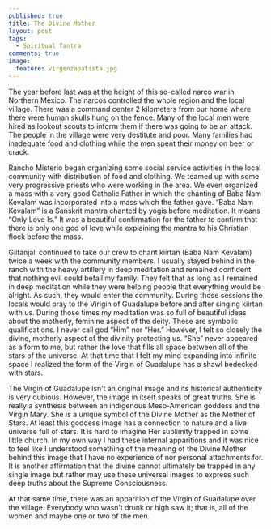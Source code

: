```yaml
---
published: true
title: The Divine Mother
layout: post
tags: 
  - Spiritual Tantra
comments: true
image: 
  feature: virgenzapatista.jpg
---
```






The year before last was at the height of this so-called narco war in Northern Mexico. The narcos controlled the whole region and the local village. There was a command center 2 kilometers from our home where there were human skulls hung on the fence. Many of the local men were hired as lookout scouts to inform them if there was going to be an attack. The people in the village were very destitute and poor. Many families had inadequate food and clothing while the men spent their money on beer or crack.

Rancho Misterio began organizing some social service activities in the local community with distribution of food and clothing. We teamed up with some very progressive priests who were working in the area. We even organized a mass with a very good Catholic Father in which the chanting of Baba Nam Kevalam was incorporated into a mass which the father gave. “Baba Nam Kevalam” is a Sanskrit mantra chanted by yogis before meditation. It means “Only Love Is.” It was a beautiful confirmation for the father to confirm that there is only one god of love while explaining the mantra to his Christian flock before the mass.

Giitanjali continued to take our crew to chant kiirtan (Baba Nam Kevalam) twice a week with the community members. I usually stayed behind in the ranch with the heavy artillery in deep meditation and remained confident that nothing evil could befall my family. They felt that as long as I remained in deep meditation while they were helping people that everything would be alright. As such, they would enter the community. During those sessions the locals would pray to the Virigin of Guadalupe before and after singing kiirtan with us. During those times my meditation was so full of beautiful ideas about the motherly, feminine aspect of the deity. These are symbolic qualifications. I never call god “Him” nor “Her.” However, I felt so closely the divine, motherly aspect of the divinity protecting us. “She” never appeared as a form to me, but rather the love that fills all space between all of the stars of the universe. At that time that I felt my mind expanding into infinite space I realized the form of the Virgin of Guadalupe has a shawl bedecked with stars.

The Virgin of Guadalupe isn’t an original image and its historical authenticity is very dubious. However, the image in itself speaks of great truths. She is really a synthesis between an indigenous Meso-American goddess and the Virgin Mary. She is a unique symbol of the Divine Mother as the Mother of Stars. At least this goddess image has a connection to nature and a live universe full of stars. It is hard to imagine Her sublimity trapped in some little church. In my own way I had these internal apparitions and it was nice to feel like I understood something of the meaning of the Divine Mother behind this image that I have no experience of nor personal attachments for. It is another affirmation that the divine cannot ultimately be trapped in any single image but rather may use these universal images to express such deep truths about the Supreme Consciousness.

At that same time, there was an apparition of the Virgin of Guadalupe over the village. Everybody who wasn’t drunk or high saw it; that is, all of the women and maybe one or two of the men.
